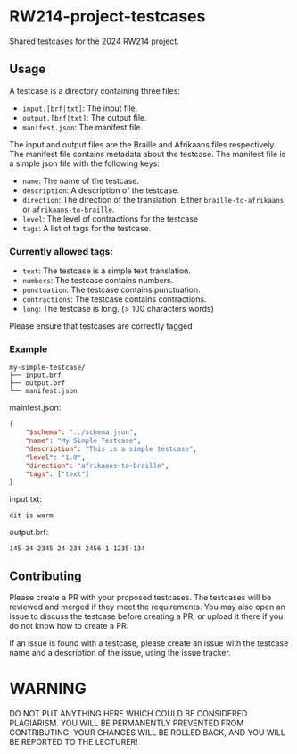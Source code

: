 # RW214-project-testcases

Shared testcases for the 2024 RW214 project.

## Usage

A testcase is a directory containing three files:

 - `input.[brf|txt]`: The input file.
 - `output.[brf|txt]`: The output file.
 - `manifest.json`: The manifest file.

The input and output files are the Braille and Afrikaans files respectively. The manifest file contains metadata about the testcase. The manifest file is a simple json file with the following keys:

 - `name`: The name of the testcase.
 - `description`: A description of the testcase.
 - `direction`: The direction of the translation. Either `braille-to-afrikaans` or `afrikaans-to-braille`.
 - `level`: The level of contractions for the testcase
 - `tags`: A list of tags for the testcase.

### Currently allowed tags:
 
 - `text`: The testcase is a simple text translation.
 - `numbers`: The testcase contains numbers.
 - `punctuation`: The testcase contains punctuation.
 - `contractions`: The testcase contains contractions.
 - `long`: The testcase is long. (> 100 characters words)

Please ensure that testcases are correctly tagged

### Example

```
my-simple-testcase/
├── input.brf
├── output.brf
└── manifest.json
```
mainfest.json:
```json 
{
    "$schema": "../schema.json",
    "name": "My Simple Testcase",
    "description": "This is a simple testcase",
    "level": "1.0",
    "direction": "afrikaans-to-braille",
    "tags": ["text"]
}
```

input.txt:
```
dit is warm
```

output.brf:
```
145-24-2345 24-234 2456-1-1235-134
```

## Contributing

Please create a PR with your proposed testcases. The testcases will be reviewed and merged if they meet the requirements. You may also open an issue to discuss the testcase before creating a PR, or upload it there if you do not know how to create a PR.

If an issue is found with a testcase, please create an issue with the testcase name and a description of the issue, using the issue tracker.

# WARNING

DO NOT PUT ANYTHING HERE WHICH COULD BE CONSIDERED PLAGIARISM. YOU WILL BE PERMANENTLY PREVENTED FROM CONTRIBUTING, YOUR CHANGES WILL BE ROLLED BACK, AND YOU WILL BE REPORTED TO THE LECTURER!
